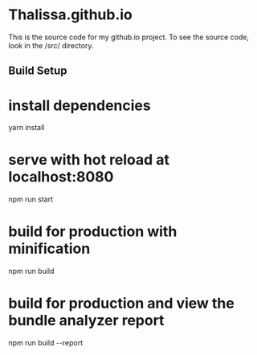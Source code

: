 # Thalissa.github.io
This is the source code for my github.io project. To see the source code, look in the /src/ directory.

## Build Setup

# install dependencies
yarn install

# serve with hot reload at localhost:8080
npm run start

# build for production with minification
npm run build

# build for production and view the bundle analyzer report
npm run build --report
